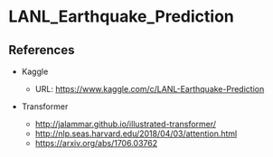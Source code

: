 # LANL_Earthquake_Prediction

## References
* Kaggle
  + URL: https://www.kaggle.com/c/LANL-Earthquake-Prediction
    
* Transformer
  + http://jalammar.github.io/illustrated-transformer/
  + http://nlp.seas.harvard.edu/2018/04/03/attention.html
  + https://arxiv.org/abs/1706.03762
